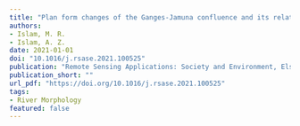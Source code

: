 ```yaml
---
title: "Plan form changes of the Ganges-Jamuna confluence and its relation to flood"
authors:
- Islam, M. R.
- Islam, A. Z.
date: 2021-01-01
doi: "10.1016/j.rsase.2021.100525"
publication: "Remote Sensing Applications: Society and Environment, Elsevier, Volume-22"
publication_short: ""
url_pdf: "https://doi.org/10.1016/j.rsase.2021.100525"
tags:
- River Morphology
featured: false
---
```

